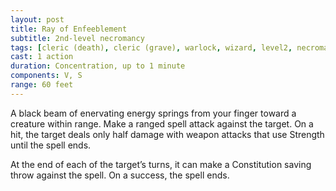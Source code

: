 ```yaml
---
layout: post
title: Ray of Enfeeblement
subtitle: 2nd-level necromancy
tags: [cleric (death), cleric (grave), warlock, wizard, level2, necromancy]
cast: 1 action
duration: Concentration, up to 1 minute
components: V, S
range: 60 feet
---
```

A black beam of enervating energy springs from your finger toward a creature within range. Make a ranged spell attack against the target. On a hit, the target deals only half damage with weapon attacks that use Strength until the spell ends.

At the end of each of the target’s turns, it can make a Constitution saving throw against the spell. On a success, the spell ends.